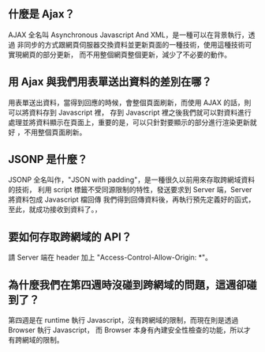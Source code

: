 ## 什麼是 Ajax？

AJAX 全名叫 Asynchronous Javascript And XML，是一種可以在背景執行，透過
非同步的方式跟網頁伺服器交換資料並更新頁面的一種技術，使用這種技術可實現網頁的部分更新，
而不用整個網頁整個更新，減少了不必要的動作。

## 用 Ajax 與我們用表單送出資料的差別在哪？

用表單送出資料，當得到回應的時候，會整個頁面刷新，而使用 AJAX 的話，則可以將資料存到 Javascript 裡，
存到 Javascript 裡之後我們就可以對資料進行處理並將資料顯示在頁面上，重要的是，可以只針對要顯示的部分進行渲染更新就好
，不用整個頁面刷新。

## JSONP 是什麼？

JSONP 全名叫作，"JSON with padding"，是一種很久以前用來存取跨網域資料的技術，
利用 script 標籤不受同源限制的特性，發送要求到 Server 端，Server 將資料包成 Javascript 檔回傳
我們得到回傳資料後，再執行預先定義好的函式，至此，就成功接收到資料了。，

## 要如何存取跨網域的 API？

請 Server 端在 header 加上 "Access-Control-Allow-Origin: \*"。

## 為什麼我們在第四週時沒碰到跨網域的問題，這週卻碰到了？

第四週是在 runtime 執行 Javascript，沒有跨網域的限制，而現在則是透過 Browser 執行 Javascript，
而 Browser 本身有內建安全性檢查的功能，所以才有跨網域的限制。
